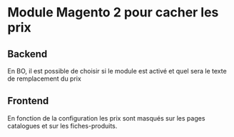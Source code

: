 # Module Magento 2 pour cacher les prix

## Backend
En BO, il est possible de choisir si le module est activé et quel sera le texte de remplacement du prix

## Frontend
En fonction de la configuration les prix sont masqués sur les pages catalogues et sur les fiches-produits.